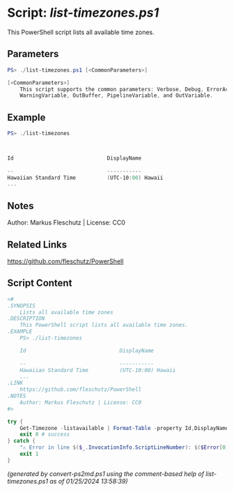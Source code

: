 Script: *list-timezones.ps1*
========================

This PowerShell script lists all available time zones.

Parameters
----------
```powershell
PS> ./list-timezones.ps1 [<CommonParameters>]

[<CommonParameters>]
    This script supports the common parameters: Verbose, Debug, ErrorAction, ErrorVariable, WarningAction, 
    WarningVariable, OutBuffer, PipelineVariable, and OutVariable.
```

Example
-------
```powershell
PS> ./list-timezones



Id                              DisplayName                            SupportsDaylight
                                                                              SavingTime
--                              -----------                            ----------------
Hawaiian Standard Time          (UTC-10:00) Hawaii                     False
...

```

Notes
-----
Author: Markus Fleschutz | License: CC0

Related Links
-------------
https://github.com/fleschutz/PowerShell

Script Content
--------------
```powershell
<#
.SYNOPSIS
	Lists all available time zones
.DESCRIPTION
	This PowerShell script lists all available time zones.
.EXAMPLE
	PS> ./list-timezones

	Id                              DisplayName                            SupportsDaylight
                                                                               SavingTime
	--                              -----------                            ----------------
	Hawaiian Standard Time          (UTC-10:00) Hawaii                     False
	...
.LINK
	https://github.com/fleschutz/PowerShell
.NOTES
	Author: Markus Fleschutz | License: CC0
#>

try {
	Get-Timezone -listavailable | Format-Table -property Id,DisplayName,SupportsDaylightSavingTime
	exit 0 # success
} catch {
	"⚠️ Error in line $($_.InvocationInfo.ScriptLineNumber): $($Error[0])"
	exit 1
}
```

*(generated by convert-ps2md.ps1 using the comment-based help of list-timezones.ps1 as of 01/25/2024 13:58:39)*
